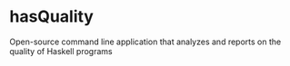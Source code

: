 # hasQuality
Open-source command line application that analyzes and reports on the quality of Haskell programs
